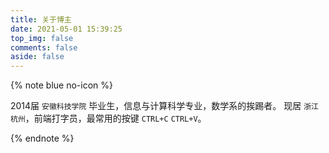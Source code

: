 ```yaml
---
title: 关于博主
date: 2021-05-01 15:39:25
top_img: false
comments: false
aside: false
---
```


{% note blue no-icon %}

2014届 ```安徽科技学院``` 毕业生，信息与计算科学专业，数学系的挨踢者。
现居 ```浙江杭州```，前端打字员，最常用的按键 ```CTRL+C``` ```CTRL+V```。

{% endnote %}

<!-- ![](https://cdn.jsdelivr.net/gh/realwds/cdn@master/img/20201216165804.jpg) -->

<!-- ## 上菜
{% note blue no-icon %}
我是一条酸菜鱼，又酸又菜又多余。
我是一只黄焖鸡，又黄又闷又垃圾。
我是一条土豆丝，又土又逗有屌丝。
我是一个剑齿鲨，又贱又痴又很傻。
我是一份小炒肉，又小又吵又有肉。
我是一碗回锅肉，又灰又裹又多肉。
我是一瓶二锅头，又二又乖又上头。
我是一份香辣鱼，再香再辣也多余。
{% endnote %} -->

<div id="mse-video" style="z-index:1"></div>
<script data-pjax src="//sf1-ttcdn-tos.pstatp.com/obj/unpkg/xgplayer/2.9.6/browser/index.js" charset="utf-8"></script>
<script data-pjax src="//sf1-ttcdn-tos.pstatp.com/obj/unpkg/xgplayer-mp4/1.1.8/browser/index.js" charset="utf-8"></script>
<script>
  new Player({
    id: 'mse-video',
    autoplay: false,
    volume: 0.3, //初始音量
    url:'https://cdn.jsdelivr.net/gh/realwds/cdn@master/video/geu.mp4',
    poster: "https://cdn.jsdelivr.net/gh/realwds/cdn@master/img/20201216165804.jpg",
    playsinline: true,
    fluid: true, //流式布局
    danmu: {
      comments: [
        {
          duration: 12000,
          id: '1',
          start: 200,
          txt: '勇敢去做你认为正确的事',
          style: {  //弹幕自定义样式
            color: '#fff',
            fontSize: '20px',
          }
        },
        {
          duration: 12000,
          id: '2',
          start: 300,
          txt: '不要被世俗的流言蜚语所困扰',
          style: {  //弹幕自定义样式
            color: '#fff',
            fontSize: '20px',
          }
        },
        {
          duration: 15000,
          id: '3',
          start: 1500,
          txt: 'realwds’s blog',
          style: {  //弹幕自定义样式
            color: '#fff',
            fontSize: '20px',
          }
        },
        {
          duration: 15000,
          id: '4',
          start: 2000,
          txt: '出淤泥而不染',
          style: {  //弹幕自定义样式
            color: '#fff',
            fontSize: '20px',
          }
        },
        {
          duration: 12000,
          id: '5',
          start: 2800,
          txt: '前面的大佬等等我',
          style: {  //弹幕自定义样式
            color: '#fff',
            fontSize: '20px',
          }
        }
      ],
      area: {
        start: 0,
        end: 1
      }
    }
  })
</script>
